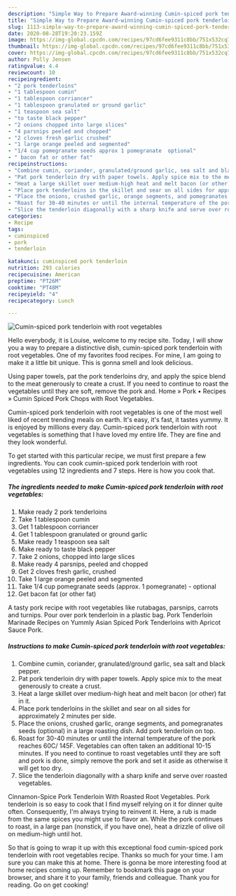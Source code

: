 ```yaml
---
description: "Simple Way to Prepare Award-winning Cumin-spiced pork tenderloin with root vegetables"
title: "Simple Way to Prepare Award-winning Cumin-spiced pork tenderloin with root vegetables"
slug: 1113-simple-way-to-prepare-award-winning-cumin-spiced-pork-tenderloin-with-root-vegetables
date: 2020-08-28T19:20:23.159Z
image: https://img-global.cpcdn.com/recipes/97cd6fee9311c8bb/751x532cq70/cumin-spiced-pork-tenderloin-with-root-vegetables-recipe-main-photo.jpg
thumbnail: https://img-global.cpcdn.com/recipes/97cd6fee9311c8bb/751x532cq70/cumin-spiced-pork-tenderloin-with-root-vegetables-recipe-main-photo.jpg
cover: https://img-global.cpcdn.com/recipes/97cd6fee9311c8bb/751x532cq70/cumin-spiced-pork-tenderloin-with-root-vegetables-recipe-main-photo.jpg
author: Polly Jensen
ratingvalue: 4.4
reviewcount: 10
recipeingredient:
- "2 pork tenderloins"
- "1 tablespoon cumin"
- "1 tablespoon corriancer"
- "1 tablespoon granulated or ground garlic"
- "1 teaspoon sea salt"
- "to taste black pepper"
- "2 onions chopped into large slices"
- "4 parsnips peeled and chopped"
- "2 cloves fresh garlic crushed"
- "1 large orange peeled and segmented"
- "1/4 cup pomegranate seeds approx 1 pomegranate  optional"
- " bacon fat or other fat"
recipeinstructions:
- "Combine cumin, coriander, granulated/ground garlic, sea salt and black pepper."
- "Pat pork tenderloin dry with paper towels. Apply spice mix to the meat generously to create a crust."
- "Heat a large skillet over medium-high heat and melt bacon (or other) fat in it."
- "Place pork tenderloins in the skillet and sear on all sides for approximately 2 minutes per side."
- "Place the onions, crushed garlic, orange segments, and pomegranates seeds (optional) in a large roasting dish. Add pork tenderloin on top."
- "Roast for 30-40 minutes or until the internal temperature of the pork reaches 60C/ 145F. Vegetables can often taken an additional 10-15 minutes. If you need to continue to roast vegetables until they are soft and pork is done, simply remove the pork and set it aside as otherwise it will get too dry."
- "Slice the tenderloin diagonally with a sharp knife and serve over roasted vegetables."
categories:
- Recipe
tags:
- cuminspiced
- pork
- tenderloin

katakunci: cuminspiced pork tenderloin 
nutrition: 293 calories
recipecuisine: American
preptime: "PT26M"
cooktime: "PT48M"
recipeyield: "4"
recipecategory: Lunch

---
```



![Cumin-spiced pork tenderloin with root vegetables](https://img-global.cpcdn.com/recipes/97cd6fee9311c8bb/751x532cq70/cumin-spiced-pork-tenderloin-with-root-vegetables-recipe-main-photo.jpg)

Hello everybody, it is Louise, welcome to my recipe site. Today, I will show you a way to prepare a distinctive dish, cumin-spiced pork tenderloin with root vegetables. One of my favorites food recipes. For mine, I am going to make it a little bit unique. This is gonna smell and look delicious.

Using paper towels, pat the pork tenderloins dry, and apply the spice blend to the meat generously to create a crust. If you need to continue to roast the vegetables until they are soft, remove the pork and. Home » Pork • Recipes » Cumin Spiced Pork Chops with Root Vegetables.

Cumin-spiced pork tenderloin with root vegetables is one of the most well liked of recent trending meals on earth. It's easy, it's fast, it tastes yummy. It is enjoyed by millions every day. Cumin-spiced pork tenderloin with root vegetables is something that I have loved my entire life. They are fine and they look wonderful.


To get started with this particular recipe, we must first prepare a few ingredients. You can cook cumin-spiced pork tenderloin with root vegetables using 12 ingredients and 7 steps. Here is how you cook that.

<!--inarticleads1-->

##### The ingredients needed to make Cumin-spiced pork tenderloin with root vegetables:

1. Make ready 2 pork tenderloins
1. Take 1 tablespoon cumin
1. Get 1 tablespoon corriancer
1. Get 1 tablespoon granulated or ground garlic
1. Make ready 1 teaspoon sea salt
1. Make ready to taste black pepper
1. Take 2 onions, chopped into large slices
1. Make ready 4 parsnips, peeled and chopped
1. Get 2 cloves fresh garlic, crushed
1. Take 1 large orange peeled and segmented
1. Take 1/4 cup pomegranate seeds (approx. 1 pomegranate) - optional
1. Get  bacon fat (or other fat)


A tasty pork recipe with root vegetables like rutabagas, parsnips, carrots and turnips. Pour over pork tenderloin in a plastic bag. Pork Tenderloin Marinade Recipes on Yummly Asian Spiced Pork Tenderloins with Apricot Sauce Pork. 

<!--inarticleads2-->

##### Instructions to make Cumin-spiced pork tenderloin with root vegetables:

1. Combine cumin, coriander, granulated/ground garlic, sea salt and black pepper.
1. Pat pork tenderloin dry with paper towels. Apply spice mix to the meat generously to create a crust.
1. Heat a large skillet over medium-high heat and melt bacon (or other) fat in it.
1. Place pork tenderloins in the skillet and sear on all sides for approximately 2 minutes per side.
1. Place the onions, crushed garlic, orange segments, and pomegranates seeds (optional) in a large roasting dish. Add pork tenderloin on top.
1. Roast for 30-40 minutes or until the internal temperature of the pork reaches 60C/ 145F. Vegetables can often taken an additional 10-15 minutes. If you need to continue to roast vegetables until they are soft and pork is done, simply remove the pork and set it aside as otherwise it will get too dry.
1. Slice the tenderloin diagonally with a sharp knife and serve over roasted vegetables.


Cinnamon-Spice Pork Tenderloin With Roasted Root Vegetables. Pork tenderloin is so easy to cook that I find myself relying on it for dinner quite often. Consequently, I&#39;m always trying to reinvent it. Here, a rub is made from the same spices you might use to flavor an. While the pork continues to roast, in a large pan (nonstick, if you have one), heat a drizzle of olive oil on medium-high until hot. 

So that is going to wrap it up with this exceptional food cumin-spiced pork tenderloin with root vegetables recipe. Thanks so much for your time. I am sure you can make this at home. There is gonna be more interesting food at home recipes coming up. Remember to bookmark this page on your browser, and share it to your family, friends and colleague. Thank you for reading. Go on get cooking!
